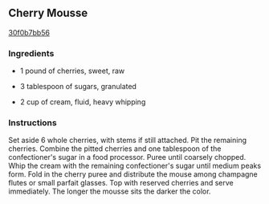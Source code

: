 ## Cherry Mousse

[30f0b7bb56](http://www.food.com/recipe/cherry-mousse-123933)

### Ingredients

 - 1 pound of cherries, sweet, raw

 - 3 tablespoon of sugars, granulated

 - 2 cup of cream, fluid, heavy whipping

### Instructions

Set aside 6 whole cherries, with stems if still attached. Pit the remaining cherries. Combine the pitted cherries and one tablespoon of the confectioner's sugar in a food processor. Puree until coarsely chopped. Whip the cream with the remaining confectioner's sugar until medium peaks form. Fold in the cherry puree and distribute the mouse among champagne flutes or small parfait glasses. Top with reserved cherries and serve immediately. The longer the mousse sits the darker the color.